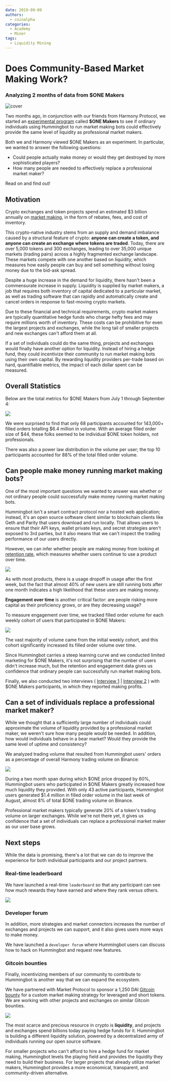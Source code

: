 ```yaml
---
date: 2019-09-09
authors:
  - coinalpha
categories:
  - Academy
  - Miner
tags:
  - Liquidity Mining
---
```



# Does Community-Based Market Making Work?

### Analyzing 2 months of data from $ONE Makers

![cover](cover.jpg)

Two months ago, in conjunction with our friends from Harmony Protocol, we started an [experimental program](../introducing-harmony-liquidity-bounties/index.md) called **$ONE Makers** to see if ordinary individuals using Hummingbot to run market making bots could effectively provide the same level of liquidity as professional market makers.

Both we and Harmony viewed $ONE Makers as an experiment. In particular, we wanted to answer the following questions:

* Could people actually make money or would they get destroyed by more sophisticated players? 
* How many people are needed to effectively replace a professional market maker?

Read on and find out!

<!-- more -->

## Motivation

Crypto exchanges and token projects spend an estimated $3 billion annually on [market making](https://hackernoon.com/a-guide-to-market-making-for-crypto-startups-jydr387v), in the form of rebates, fees, and cost of inventory.

This crypto-native industry stems from an supply and demand imbalance caused by a structural feature of crypto: **anyone can create a token, and anyone can create an exchange where tokens are traded**. Today, there are over 5,000 tokens and 300 exchanges, leading to over 35,000 unique markets (trading pairs) across a highly fragmented exchange landscape. These markets compete with one another based on liquidity, which measures how easily people can buy and sell something without losing money due to the bid-ask spread.



Despite a huge increase in the demand for liquidity, there hasn't been a commensurate increase in supply. Liquidity is supplied by market makers, a job that requires both inventory of capital dedicated to a particular market, as well as trading software that can rapidly and automatically create and cancel orders in response to fast-moving crypto markets.

Due to these financial and technical requirements, crypto market makers are typically quantitative hedge funds who charge hefty fees and may require millions worth of inventory. These costs can be prohibitive for even the largest projects and exchanges, while the long tail of smaller projects and new exchanges can't afford them at all.

If a set of individuals could do the same thing, projects and exchanges would finally have another option for liquidity. Instead of hiring a hedge fund, they could incentivize their community to run market making bots using their own capital. By rewarding liquidity providers per-trade based on hard, quantifiable metrics, the impact of each dollar spent can be measured.


## Overall Statistics

Below are the total metrics for $ONE Makers from July 1 through September 4:

![](overall.png)

We were  surprised to find that only 68 participants accounted for 143,000+ filled orders totalling $6.4 million in volume. With an average filled order size of $44, these folks seemed to be individual $ONE token holders, not professionals.

There was also a power law distribution in the volume per user; the top 10 participants accounted for 88% of the total filled order volume.


## Can people make money running market making bots?

One of the most important questions we wanted to answer was whether or not ordinary people could successfully make money running market making bots. 

Hummingbot isn't a smart contract protocol nor a hosted web application; instead, it's an open source software client similar to blockchain clients like Geth and Parity that users download and run locally. That allows users to ensure that their API keys, wallet private keys, and secret strategies aren't exposed to 3rd parties, but it also means that we can't inspect the trading performance of our users directly. 

However, we can infer whether people are making money from looking at [retention rate](https://andrewchen.co/retention-is-king/), which measures whether users continue to use a product over time.

![](retention.png)

As with most products, there is a usage dropoff in usage after the first week, but the fact that almost 40% of new users are still running bots after one month indicates a high likelihood that these users are making money.

**Engagement over time** is another critical factor: are people risking more capital as their proficiency grows, or are they decreasing usage?

To measure engagement over time, we tracked filled order volume for each weekly cohort of users that participated in $ONE Makers:

![](cohorts.png)

The vast majority of volume came from the initial weekly cohort, and this cohort significantly increased its filled order volume over time.

Since Hummingbot carries a steep learning curve and we conducted limited marketing for $ONE Makers, it's not surprising that the number of users didn't increase much, but the retention and engagement data gives us confidence that ordinary people can successfully run market making bots.

Finally, we also conducted two interviews ( [Interview 1](../interview-with-liquidity-miner-david-salter/index.md) | [Interview 2](../interview-with-liquidity-miner-dominator008/index.md) ) with $ONE Makers participants, in which they reported making profits.


## Can a set of individuals replace a professional market maker?

While we thought that a sufficiently large number of individuals could approximate the volume of liquidity provided by a professional market maker, we weren't sure how many people would be needed. In addition, how would individuals behave in a bear market? Would they provide the same level of uptime and consistency?

We analyzed trading volume that resulted from Hummingbot users' orders as a percentage of overall Harmony trading volume on Binance:

![](volume.png)

During a two month span during which $ONE price dropped by 60%, Hummingbot users who participated in $ONE Makers greatly increased how much liquidity they provided. With only 43 active participants, Hummingbot users generated $1.4 million in filled order volume in the last week of August, almost 8% of total $ONE trading volume on Binance.

Professional market makers typically generate 20% of a token's trading volume on larger exchanges. While we're not there yet, it gives us confidence that a set of individuals can replace a professional market maker as our user base grows.


## Next steps

While the data is promising, there's a lot that we can do to improve the experience for both individual participants and our project partners. 

### Real-time leaderboard

We have launched a real-time `leaderboard` so that any participant can see how much rewards they have earned and where they rank versus others.

![](leaderboard.png)

### Developer forum

In addition, more strategies and market connectors increases the number of exchanges and projects we can support, and it also gives users more ways to make money. 

We have launched a `developer forum` where Hummingbot users can discuss how to hack on Hummingbot and request new features.

### Gitcoin bounties

Finally, incentivizing members of our community to contribute to Hummingbot is another way that we can expand the ecosystem. 

We have partnered with Market Protocol to sponsor a 1,250 DAI [Gitcoin bounty](https://gitcoin.co/issue/MARKETProtocol/MARKETProtocol/230/3417) for a custom market making strategy for leveraged and short tokens. We are working with other projects and exchanges on similar Gitcoin bounties.

![](gitcoin.png)


The most scarce and precious resource in crypto is **liquidity**, and projects and exchanges spend billions today paying hedge funds for it. Hummingbot is building a different liquidity solution, powered by a decentralized army of individuals running our open source software.

For smaller projects who can't afford to hire a hedge fund for market making, Hummingbot levels the playing field and provides the liquidity they need to build their business. For larger projects that already utilize market makers, Hummingbot provides a more economical, transparent, and community-driven alternative.
